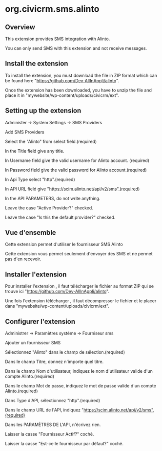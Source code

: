 # org.civicrm.sms.alinto


## Overview
This extension provides SMS integration with Alinto.


You can only send SMS with this extension and not receive messages.

## Install the extension
To install the extension, you must download the file in ZIP format which can be found here "https://github.com/Dev-AllInAppli/alinto".

Once the extension has been downloaded, you have to unzip the file and place it in "mywebsite/wp-content/uploads/civicrm/ext".

## Setting up the extension

Administer -> System Settings -> SMS Providers

Add SMS Providers

Select the "Alinto" from select field.(required)

In the Title field give any title.

In Username field give the valid username for Alinto account. (required)

In Password field give the valid password for Alinto account.(required)

In Api Type select "http".(required)

In API URL field give "https://scim.alinto.net/api/v2/sms".(required)

In the API PARAMETERS, do not write anything.

Leave the case "Active Provider?" checked.

Leave the case "Is this the default provider?" checked.









## Vue d'ensemble
Cette extension permet d'utiliser le fournisseur SMS Alinto

Cette extension vous permet seulement d'envoyer des SMS et ne permet pas d'en recevoir.

## Installer l'extension
Pour installer l'extension , il faut télécharger le fichier au format ZIP qui se trouve ici "https://github.com/Dev-AllInAppli/alinto".

Une fois l'extension télécharger , il faut décompresser le fichier et le placer dans "mywebsite/wp-content/uploads/civicrm/ext".

## Configurer l'extension
Administrer -> Paramètres système -> Fourniseur sms

Ajouter un fournisseur SMS

Sélectionnez "Alinto" dans le champ de sélection.(required)

Dans le champ Titre, donnez n'importe quel titre.

Dans le champ Nom d'utilisateur, indiquez le nom d'utilisateur valide d'un compte Alinto.(required)

Dans le champ Mot de passe, indiquez le mot de passe valide d'un compte Alinto.(required)

Dans Type d'API, sélectionnez "http".(required)

Dans le champ URL de l'API, indiquez "https://scim.alinto.net/api/v2/sms".(required)

Dans les PARAMÈTRES DE L'API, n'écrivez rien.

Laisser la casse "Fournisseur Actif?" coché. 

Laisser la casse "Est-ce le fournisseur par défaut?" coché.


